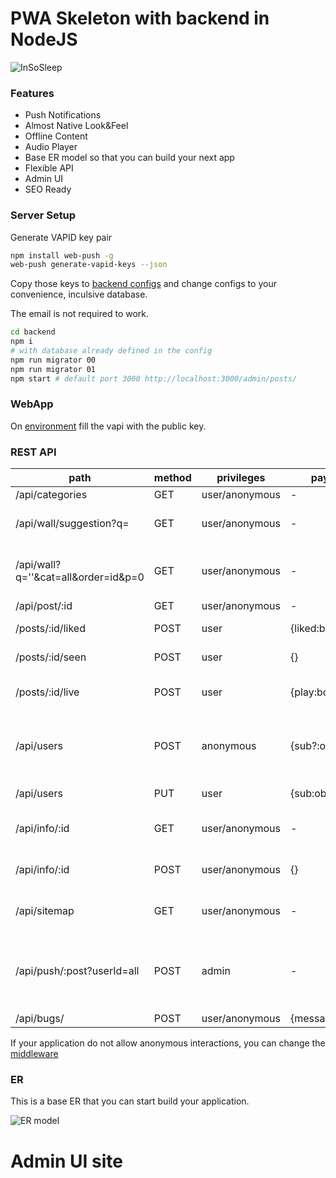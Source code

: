 # PWA Skeleton with backend in NodeJS

![InSoSleep](https://i.ibb.co/pX7KrKX/Screenshot-2021-05-06-at-23-23-26.png)

### Features

* Push Notifications
* Almost Native Look&Feel
* Offline Content
* Audio Player
* Base ER model so that you can build your next app
* Flexible API
* Admin UI
* SEO Ready

### Server Setup

Generate VAPID key pair

```bash
npm install web-push -g
web-push generate-vapid-keys --json
```

Copy those keys to [backend configs](backen/config.json) and change configs to your convenience, inculsive database.

The email is not required to work.

```bash
cd backend
npm i
# with database already defined in the config
npm run migrator 00
npm run migrator 01
npm start # default port 3000 http://localhost:3000/admin/posts/
```
### WebApp

On [environment]() fill the vapi with the public key.


### REST API

path | method | privileges | paylaod | description
--- | --- | --- | --- | ---
/api/categories | GET | user/anonymous |  - | Get all categories
/api/wall/suggestion?q= | GET | user/anonymous | - | Full text search on title,description and body
/api/wall?q=''&cat=all&order=id&p=0 | GET | user/anonymous | - | Obtain wall page. The query params on the path are the default ones
/api/post/:id | GET | user/anonymous | - | Obtain post by id
/posts/:id/liked | POST | user | {liked:boolean} | User liked or not the post
/posts/:id/seen | POST | user | {} | Mark post as seen by the user
/posts/:id/live | POST | user | {play:boolean} | Is user currently listeneing this post audio
/api/users | POST | anonymous | {sub?:object} | Register's user. The sub, is the JSON that you get when user allos to receive push notifications
/api/users | PUT | user | {sub:object} | Update user PubSubSubscription
/api/info/:id | GET | user/anonymous | - | Pushes audio content related to the post
/api/info/:id | POST | user/anonymous | {} | Request where the audio is located for this post
/api/sitemap | GET | user/anonymous | - | Get's website sitemap used for SEO
/api/push/:post?userId=all | POST | admin | - | Send push notification based on this post to all users, unsless you specify the user in query parameter
/api/bugs/ | POST | user/anonymous | {message:string} | Saves bu report

If your application do not allow anonymous interactions, you can change the [middleware](backend/src/utils.js)

### ER

This is a base ER that you can start build your application.

![ER model](https://i.ibb.co/bNbcgFh/Screenshot-2021-05-06-at-23-14-23.png)


# Admin UI site

